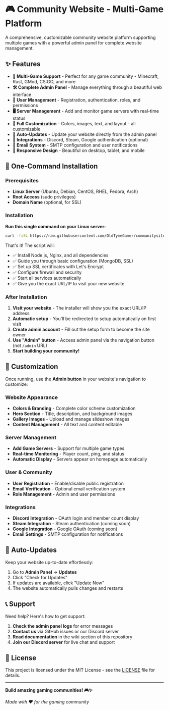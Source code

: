 # 🎮 Community Website - Multi-Game Platform

A comprehensive, customizable community website platform supporting multiple games with a powerful admin panel for complete website management.

## ✨ Features

- **🎯 Multi-Game Support** - Perfect for any game community - Minecraft, Rust, GMod, CS:GO, and more
- **🛠️ Complete Admin Panel** - Manage everything through a beautiful web interface
- **👥 User Management** - Registration, authentication, roles, and permissions
- **🖥️ Server Management** - Add and monitor game servers with real-time status
- **🎨 Full Customization** - Colors, images, text, and layout - all customizable
- **🔄 Auto-Updates** - Update your website directly from the admin panel
- **🔗 Integrations** - Discord, Steam, Google authentication (optional)
- **📧 Email System** - SMTP configuration and user notifications
- **📱 Responsive Design** - Beautiful on desktop, tablet, and mobile

## 🚀 One-Command Installation

### Prerequisites

- **Linux Server** (Ubuntu, Debian, CentOS, RHEL, Fedora, Arch)
- **Root Access** (sudo privileges)
- **Domain Name** (optional, for SSL)

### Installation

**Run this single command on your Linux server:**

```bash
curl -fsSL https://raw.githubusercontent.com/OldTymeGamer/communitysite/main/install.sh | sudo bash
```

That's it! The script will:
- ✅ Install Node.js, Nginx, and all dependencies
- ✅ Guide you through basic configuration (MongoDB, SSL)
- ✅ Set up SSL certificates with Let's Encrypt
- ✅ Configure firewall and security
- ✅ Start all services automatically
- ✅ Give you the exact URL/IP to visit your new website

### After Installation

1. **Visit your website** - The installer will show you the exact URL/IP address
2. **Automatic setup** - You'll be redirected to setup automatically on first visit
3. **Create admin account** - Fill out the setup form to become the site owner
4. **Use "Admin" button** - Access admin panel via the navigation button (not `/admin` URL)
5. **Start building your community!**

## 🎨 Customization

Once running, use the **Admin button** in your website's navigation to customize:

### Website Appearance
- **Colors & Branding** - Complete color scheme customization
- **Hero Section** - Title, description, and background images
- **Gallery Images** - Upload and manage slideshow images
- **Content Management** - All text and content editable

### Server Management
- **Add Game Servers** - Support for multiple game types
- **Real-time Monitoring** - Player count, ping, and status
- **Automatic Display** - Servers appear on homepage automatically

### User & Community
- **User Registration** - Enable/disable public registration
- **Email Verification** - Optional email verification system
- **Role Management** - Admin and user permissions

### Integrations
- **Discord Integration** - OAuth login and member count display
- **Steam Integration** - Steam authentication (coming soon)
- **Google Integration** - Google OAuth (coming soon)
- **Email Settings** - SMTP configuration for notifications


## 🔄 Auto-Updates

Keep your website up-to-date effortlessly:

1. Go to **Admin Panel** → **Updates**
2. Click "Check for Updates"
3. If updates are available, click "Update Now"
4. The website automatically pulls changes and restarts


## 📞 Support

Need help? Here's how to get support:

1. **Check the admin panel logs** for error messages
2. **Contact us** via GitHub issues or our Discord server
3. **Read documentation** in the wiki section of this repository
4. **Join our Discord server** for live chat and support


## 📄 License

This project is licensed under the MIT License - see the [LICENSE](LICENSE) file for details.

---

**Build amazing gaming communities! 🎮✨**

*Made with ❤️ for the gaming community*
